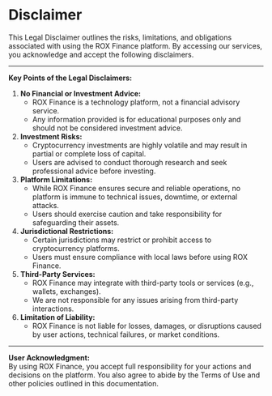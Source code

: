 # Disclaimer

This Legal Disclaimer outlines the risks, limitations, and obligations associated with using the ROX Finance platform. By accessing our services, you acknowledge and accept the following disclaimers.

***

**Key Points of the Legal Disclaimers:**

1. **No Financial or Investment Advice:**
   * ROX Finance is a technology platform, not a financial advisory service.
   * Any information provided is for educational purposes only and should not be considered investment advice.
2. **Investment Risks:**
   * Cryptocurrency investments are highly volatile and may result in partial or complete loss of capital.
   * Users are advised to conduct thorough research and seek professional advice before investing.
3. **Platform Limitations:**
   * While ROX Finance ensures secure and reliable operations, no platform is immune to technical issues, downtime, or external attacks.
   * Users should exercise caution and take responsibility for safeguarding their assets.
4. **Jurisdictional Restrictions:**
   * Certain jurisdictions may restrict or prohibit access to cryptocurrency platforms.
   * Users must ensure compliance with local laws before using ROX Finance.
5. **Third-Party Services:**
   * ROX Finance may integrate with third-party tools or services (e.g., wallets, exchanges).
   * We are not responsible for any issues arising from third-party interactions.
6. **Limitation of Liability:**
   * ROX Finance is not liable for losses, damages, or disruptions caused by user actions, technical failures, or market conditions.

***

**User Acknowledgment:**\
By using ROX Finance, you accept full responsibility for your actions and decisions on the platform. You also agree to abide by the Terms of Use and other policies outlined in this documentation.
